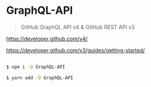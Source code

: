 # GraphQL-API

> GitHub GraphQL API v4 &amp; GitHub REST API v3


https://developer.github.com/v4/

https://developer.github.com/v3/guides/getting-started/


```sh
    
$ npm i -D GraphQL-API

$ yarn add -D GraphQL-API

```





